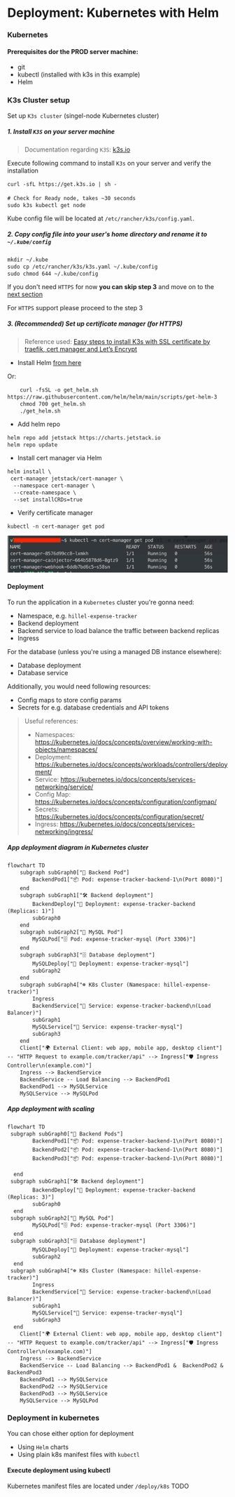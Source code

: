 # Deployment: Kubernetes with Helm

### Kubernetes
#### Prerequisites dor the PROD server machine:
- git
- kubectl (installed with k3s in this example)
- Helm


### K3s Cluster setup
Set up `K3s cluster` (singel-node Kubernetes cluster)

##### 1. Install `K3S`  on your server machine

>  Documentation regarding `K3S`: [k3s.io](https://k3s.io/)


Execute following command to install `K3s` on your server and verify the installation
```shell
curl -sfL https://get.k3s.io | sh - 

# Check for Ready node, takes ~30 seconds 
sudo k3s kubectl get node 
```

Kube config file will be located at `/etc/rancher/k3s/config.yaml`.

##### 2. Copy config file into your user's home directory and rename it to `~/.kube/config`
```shell
mkdir ~/.kube
sudo cp /etc/rancher/k3s/k3s.yaml ~/.kube/config
sudo chmod 644 ~/.kube/config
```

If you don't need `HTTPS` for now **you can skip step 3** and move on to the  [next
section](#deployment)


For `HTTPS` support please proceed to the step 3

##### 3. (Recommended) Set up certificate manager (for HTTPS)
> Reference used: [Easy steps to install K3s with SSL certificate by traefik, cert manager and Let’s Encrypt](https://levelup.gitconnected.com/easy-steps-to-install-k3s-with-ssl-certificate-by-traefik-cert-manager-and-lets-encrypt-d74947fe7a8)

- Install Helm [from here](https://helm.sh/docs/intro/install/)

Or:
```shell
    curl -fsSL -o get_helm.sh https://raw.githubusercontent.com/helm/helm/main/scripts/get-helm-3
    chmod 700 get_helm.sh
    ./get_helm.sh
```
- Add helm repo
```shell
helm repo add jetstack https://charts.jetstack.io
helm repo update
```
- Install cert manager via Helm
```shell
helm install \
 cert-manager jetstack/cert-manager \
  --namespace cert-manager \
  --create-namespace \
  --set installCRDs=true
```
- Verify certificate manager
```shell
kubectl -n cert-manager get pod
```
![](./docs/assets/cert-man-verify.png)


#### Deployment

To run the application in a `Kubernetes` cluster you're gonna need:
- Namespace, e.g. `hillel-expense-tracker`
- Backend deployment
- Backend service to load balance the traffic between backend replicas
- Ingress

For the database (unless you're using a managed DB instance elsewhere):
- Database deployment
- Database service

Additionally, you would need following resources:
- Config maps to store config params
- Secrets for e.g. database credentials and API tokens

> Useful references:
> - Namespaces: https://kubernetes.io/docs/concepts/overview/working-with-objects/namespaces/
> - Deployment: https://kubernetes.io/docs/concepts/workloads/controllers/deployment/
> - Service: https://kubernetes.io/docs/concepts/services-networking/service/
> - Config Map: https://kubernetes.io/docs/concepts/configuration/configmap/
> - Secrets: https://kubernetes.io/docs/concepts/configuration/secret/
> - Ingress: https://kubernetes.io/docs/concepts/services-networking/ingress/

##### App deployment diagram in Kubernetes cluster
```mermaid
flowchart TD
    subgraph subGraph0["🔄 Backend Pod"]
        BackendPod1["📦 Pod: expense-tracker-backend-1\n(Port 8080)"]
    end
    subgraph subGraph1["🛠️ Backend deployment"]
        BackendDeploy["🚀 Deployment: expense-tracker-backend (Replicas: 1)"]
        subGraph0
    end
    subgraph subGraph2["🔄 MySQL Pod"]
        MySQLPod["🗄️ Pod: expense-tracker-mysql (Port 3306)"]
    end
    subgraph subGraph3["🗄️ Database deployment"]
        MySQLDeploy["📀 Deployment: expense-tracker-mysql"]
        subGraph2
    end
    subgraph subGraph4["☸️ K8s Cluster (Namespace: hillel-expense-tracker)"]
        Ingress
        BackendService["🔄 Service: expense-tracker-backend\n(Load Balancer)"]
        subGraph1
        MySQLService["🔄 Service: expense-tracker-mysql"]
        subGraph3
    end
    Client["🌍 External Client: web app, mobile app, desktop client"] -- "HTTP Request to example.com/tracker/api" --> Ingress["🛡️ Ingress Controller\n(example.com)"]
    Ingress --> BackendService
    BackendService -- Load Balancing --> BackendPod1
    BackendPod1 --> MySQLService
    MySQLService --> MySQLPod

```

##### App deployment with scaling
```mermaid
flowchart TD
 subgraph subGraph0["🔄 Backend Pods"]
        BackendPod1["📦 Pod: expense-tracker-backend-1\n(Port 8080)"]
        BackendPod2["📦 Pod: expense-tracker-backend-1\n(Port 8080)"]
        BackendPod3["📦 Pod: expense-tracker-backend-1\n(Port 8080)"]

  end
 subgraph subGraph1["🛠️ Backend deployment"]
        BackendDeploy["🚀 Deployment: expense-tracker-backend (Replicas: 3)"]
        subGraph0
  end
 subgraph subGraph2["🔄 MySQL Pod"]
        MySQLPod["🗄️ Pod: expense-tracker-mysql (Port 3306)"]
  end
 subgraph subGraph3["🗄️ Database deployment"]
        MySQLDeploy["📀 Deployment: expense-tracker-mysql"]
        subGraph2
  end
 subgraph subGraph4["☸️️ K8s Cluster (Namespace: hillel-expense-tracker)"]
        Ingress
        BackendService["🔄 Service: expense-tracker-backend\n(Load Balancer)"]
        subGraph1
        MySQLService["🔄 Service: expense-tracker-mysql"]
        subGraph3
  end
    Client["🌍 External Client: web app, mobile app, desktop client"] -- "HTTP Request to example.com/tracker/api" --> Ingress["🛡️ Ingress Controller\n(example.com)"]
    Ingress --> BackendService
    BackendService -- Load Balancing --> BackendPod1 &  BackendPod2 & BackendPod3
    BackendPod1 --> MySQLService
    BackendPod2 --> MySQLService
    BackendPod3 --> MySQLService
    MySQLService --> MySQLPod
```

### Deployment in kubernetes

You can chose either option for deployment
- Using `Helm` charts
- Using plain k8s manifest files with `kubectl`


#### Execute deployment using kubectl

Kubernetes manifest files are located under `/deploy/k8s`
TODO